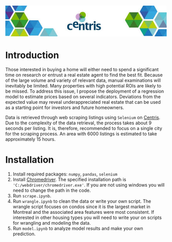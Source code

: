 ![](centris.jpeg)

# Introduction
Those interested in buying a home will either need to spend a significant time on research or entrust a real estate agent to find the best fit. Because of the large volume and variety of relevant data, manual examinations will inevitably be limited. Many properties with high potential ROIs are likely to be missed. To address this issue, I propose the deployment of a regression model to estimate prices based on several indicators. Deviations from the expected value may reveal underappreciated real estate that can be used as a starting point for investors and future homeowners.  

Data is retrieved through web scraping listings using `Selenium` on [Centris](https://www.centris.ca/en/properties~for-sale~montreal-island?view=Thumbnail).
Due to the complexity of the data retrieval, the process takes about 9 seconds per listing. It is, therefore, recommended to focus on a single city for the scraping process. An area with 6000 listings is estimated to take approximately 15 hours.

# Installation
1. Install required packages: `numpy`, `pandas`, `selenium`
2. Install [Chromedriver](http://chromedriver.chromium.org/). The specified installation path is `'C:/webdriver/chromedriver.exe'`. If you are not using windows you will need to change the path in the code.
3. Run `scrape.ipynb`.
5. Run `wrangle.ipynb` to clean the data or write your own script. The wrangle script focuses on condos since it is the largest market in Montreal and the associated area features were most consistent. If interested in other housing types you will need to write your on scripts for wrangling and modeling the data.
6. Run `model.ipynb` to analyze model results and make your own prediction.
